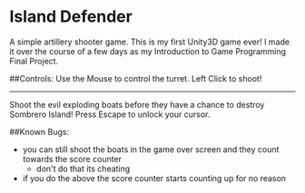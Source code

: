 # Island Defender
A simple artillery shooter game. This is my first Unity3D game ever! I made it over the course of a few days as my Introduction to Game Programming Final Project.

##Controls:
Use the Mouse to control the turret.
Left Click to shoot!
<hr />
Shoot the evil exploding boats before they have a chance to destroy Sombrero Island!
Press Escape to unlock your cursor.

##Known Bugs:
* you can still shoot the boats in the game over screen and they count towards the score counter
  * don't do that its cheating
* if you do the above the score counter starts counting up for no reason
